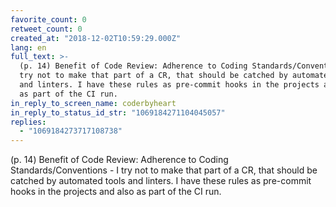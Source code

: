 ```yaml
---
favorite_count: 0
retweet_count: 0
created_at: "2018-12-02T10:59:29.000Z"
lang: en
full_text: >-
  (p. 14) Benefit of Code Review: Adherence to Coding Standards/Conventions - I
  try not to make that part of a CR, that should be catched by automated tools
  and linters. I have these rules as pre-commit hooks in the projects and also
  as part of the CI run.
in_reply_to_screen_name: coderbyheart
in_reply_to_status_id_str: "1069184271104045057"
replies:
  - "1069184273717108738"
---
```


(p. 14) Benefit of Code Review: Adherence to Coding Standards/Conventions - I
try not to make that part of a CR, that should be catched by automated tools and
linters. I have these rules as pre-commit hooks in the projects and also as part
of the CI run.
